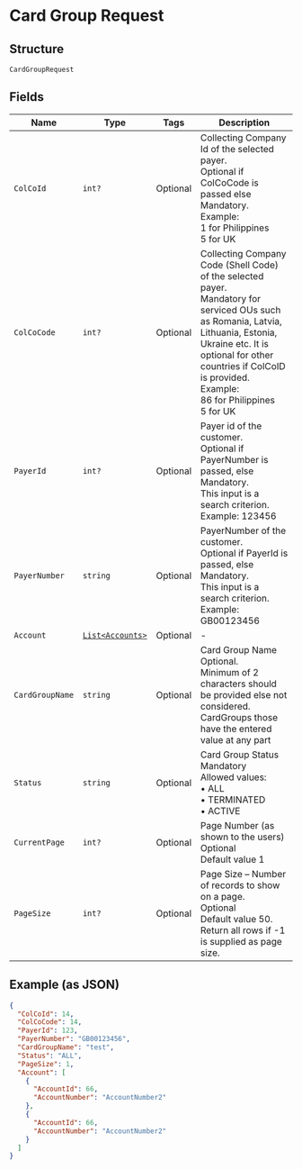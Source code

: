 
# Card Group Request

## Structure

`CardGroupRequest`

## Fields

| Name | Type | Tags | Description |
|  --- | --- | --- | --- |
| `ColCoId` | `int?` | Optional | Collecting Company Id of the selected payer.<br>Optional if ColCoCode is passed else Mandatory.<br>Example:<br>1 for Philippines<br>5 for UK |
| `ColCoCode` | `int?` | Optional | Collecting Company Code (Shell Code) of the selected payer.<br>Mandatory for serviced OUs such as Romania, Latvia, Lithuania, Estonia, Ukraine etc. It is optional for other countries if ColCoID is provided.<br>Example:<br>86 for Philippines<br>5 for UK |
| `PayerId` | `int?` | Optional | Payer id of the customer.<br>Optional if PayerNumber is passed, else Mandatory.<br>This input is a search criterion.<br>Example: 123456 |
| `PayerNumber` | `string` | Optional | PayerNumber of the customer.<br>Optional if PayerId is passed, else Mandatory.<br>This input is a search criterion.<br>Example: GB00123456 |
| `Account` | [`List<Accounts>`](../../doc/models/accounts.md) | Optional | - |
| `CardGroupName` | `string` | Optional | Card Group Name<br>Optional.<br>Minimum of 2 characters should be provided else not considered.<br>CardGroups those have the entered value at any part |
| `Status` | `string` | Optional | Card Group Status<br>Mandatory<br>Allowed values:<br>•	ALL<br>•	TERMINATED<br>•	ACTIVE |
| `CurrentPage` | `int?` | Optional | Page Number (as shown to the users)<br>Optional<br>Default value 1 |
| `PageSize` | `int?` | Optional | Page Size – Number of records to show on a page.<br>Optional<br>Default value 50.<br>Return all rows if -1 is supplied as page size. |

## Example (as JSON)

```json
{
  "ColCoId": 14,
  "ColCoCode": 14,
  "PayerId": 123,
  "PayerNumber": "GB00123456",
  "CardGroupName": "test",
  "Status": "ALL",
  "PageSize": 1,
  "Account": [
    {
      "AccountId": 66,
      "AccountNumber": "AccountNumber2"
    },
    {
      "AccountId": 66,
      "AccountNumber": "AccountNumber2"
    }
  ]
}
```

